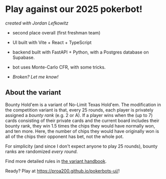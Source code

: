 # Play against our 2025 pokerbot!
_created with Jordan Lefkowitz_

- second place overall (first freshman team)
- UI built with Vite + React + TypeScript
- backend built with FastAPI + Python, with a Postgres database on Supabase.
- bot uses Monte-Carlo CFR, with some tricks.

- _Broken? Let me know!_

## About the variant

Bounty Hold'em is a variant of No-Limit Texas Hold'em. The modification in the competition variant is that, every 25 rounds, each player is privately assigned a _bounty rank_ (e.g. 2 or A). If a player wins when the (up to 7) cards consisting of their private cards and the current board includes their bounty rank, they win 1.5 times the chips they would have normally won, and ten more. Here, the number of chips they would have originally won is all of the chips their opponent has bet, not the whole pot.

For simplicity (and since I don't expect anyone to play 25 rounds), bounty ranks are randomized _every round_. 

Find more detailed rules in [the variant handbook](https://github.com/mitpokerbots/class-resources-2025/blob/main/variant.pdf).

Ready? Play at https://proa200.github.io/pokerbots-ui/!
